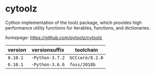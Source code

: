 # cytoolz

Cython implementation of the toolz package, which provides high performance utility functions  for iterables, functions, and dictionaries.

*homepage*: <https://github.com/pytoolz/cytoolz>

version | versionsuffix | toolchain
--------|---------------|----------
``0.10.1`` | ``-Python-3.7.2`` | ``GCCcore/8.2.0``
``0.10.1`` | ``-Python-3.6.6`` | ``foss/2018b``
